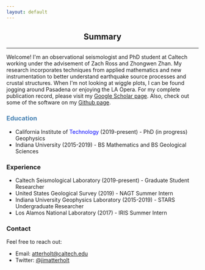 ```yaml
---
layout: default
---
```

<h2 align="center">
  Summary
</h2>

* * *

Welcome! I'm an observational seismologist and PhD student at Caltech working under the advisement of Zach Ross and Zhongwen Zhan. My research incorporates techniques from applied mathematics and new instrumentation to better understand earthquake source processes and crustal structures. When I'm not looking at wiggle plots, I can be found jogging around Pasadena or enjoying the LA Opera. For my complete publication record, please visit my [Google Scholar page](https://scholar.google.com/citations?user=1rW1gSwAAAAJ&hl=en&oi=ao). Also, check out some of the software on my [Github page](https://github.com/atterholt).

<h3 style="color:SteelBlue">
  Education
</h3>
<ul class="a">
  <li>California Institute of <span style="color:blue"> Technology </span> (2019-present) - PhD (in progress) Geophysics</li>
  <li>Indiana University (2015-2019) - BS Mathematics and BS Geological Sciences</li>
</ul>
    
<h3>
  Experience
</h3>

*   Caltech Seismological Laboratory (2019-present) - Graduate Student Researcher
*   United States Geological Survey (2019) - NAGT Summer Intern
*   Indiana University Geophysics Laboratory (2015-2019) - STARS Undergraduate Researcher
*   Los Alamos National Laboratory (2017) - IRIS Summer Intern

<h3>
  Contact
</h3>

Feel free to reach out:

*   Email: atterholt@caltech.edu
*   Twitter: [@jimatterholt](https://twitter.com/jimatterholt?lang=en)
